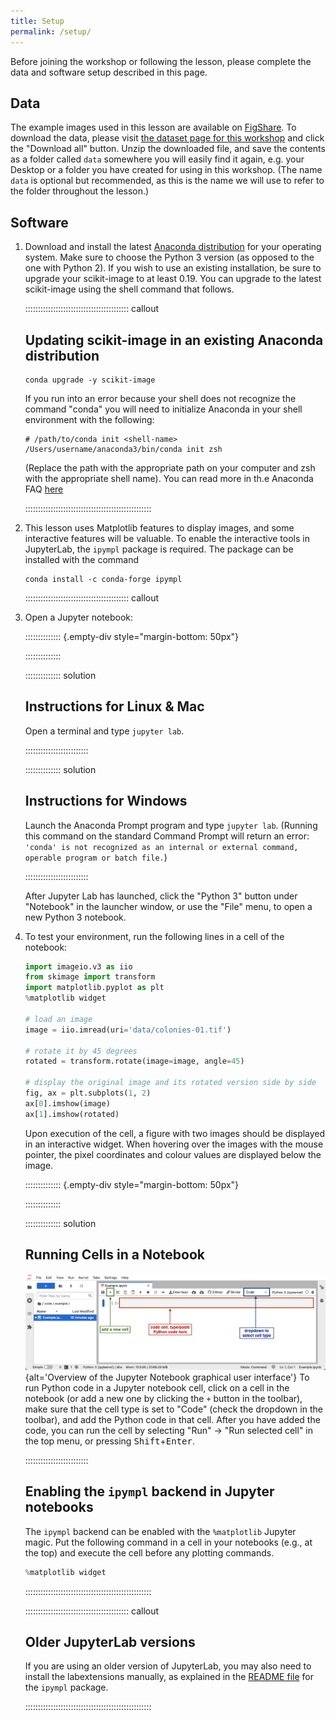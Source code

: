 ```yaml
---
title: Setup
permalink: /setup/
---
```


Before joining the workshop or following the lesson, please complete the data and software setup described in this page.

## Data

The example images used in this lesson are available on [FigShare](https://figshare.com/).
To download the data, please visit [the dataset page for this workshop][figshare-data]
and click the "Download all" button.
Unzip the downloaded file, and save the contents as a folder called `data` somewhere you will easily find it again,
e.g. your Desktop or a folder you have created for using in this workshop.
(The name `data` is optional but recommended, as this is the name we will use to refer to the folder throughout the lesson.)

## Software

1. Download and install the latest [Anaconda
   distribution](https://www.anaconda.com/download#downloads) for your
   operating system. Make sure to choose the Python 3 version (as
   opposed to the one with Python 2). If you wish to use an existing
   installation, be sure to upgrade your scikit-image to at least 0.19.
   You can upgrade to the latest scikit-image using the shell command that follows.

   ::::::::::::::::::::::::::::::::::::::::: callout

   ## Updating scikit-image in an existing Anaconda distribution

   ```shell
   conda upgrade -y scikit-image
   ```

   If you run into an error because your shell does not recognize the command "conda" you will need to initialize Anaconda in your shell environment with the following:

   ```shell
   # /path/to/conda init <shell-name>
   /Users/username/anaconda3/bin/conda init zsh
   ```

   (Replace the path with the appropriate path on your computer and zsh with the appropriate shell name). You can read more in th.e Anaconda FAQ [here](https://docs.anaconda.com/free/anaconda/reference/faq/)

   ::::::::::::::::::::::::::::::::::::::::::::::::::

2. This lesson uses Matplotlib features to display images, and some
   interactive features will be valuable. To enable the interactive
   tools in JupyterLab, the `ipympl` package is required. The package
   can be installed with the command

   ```shell
   conda install -c conda-forge ipympl
   ```

   ::::::::::::::::::::::::::::::::::::::::: callout

3. Open a Jupyter notebook:

   :::::::::::::: {.empty-div style="margin-bottom: 50px"}
   <!-- This div is intentionally empty to allow the solution to float alone -->

   ::::::::::::::

   :::::::::::::: solution

   ## Instructions for Linux \& Mac

   Open a terminal and type `jupyter lab`.

   :::::::::::::::::::::::::

   :::::::::::::: solution

   ## Instructions for Windows

   Launch the Anaconda Prompt program and type `jupyter lab`.
   (Running this command on the standard Command Prompt will return an error:
   `'conda' is not recognized as an internal or external command, operable program or batch file.`)

   :::::::::::::::::::::::::

   After Jupyter Lab has launched, click the "Python 3" button under "Notebook" in the launcher window,
   or use the "File" menu, to open a new Python 3 notebook.

4. To test your environment, run the following lines in a cell of the notebook:

   ```python
   import imageio.v3 as iio
   from skimage import transform
   import matplotlib.pyplot as plt
   %matplotlib widget

   # load an image
   image = iio.imread(uri='data/colonies-01.tif')

   # rotate it by 45 degrees
   rotated = transform.rotate(image=image, angle=45)

   # display the original image and its rotated version side by side
   fig, ax = plt.subplots(1, 2)
   ax[0].imshow(image)
   ax[1].imshow(rotated)
   ```

   Upon execution of the cell, a figure with two images should be displayed in an interactive widget. When hovering over the images with the mouse pointer, the pixel coordinates and colour values are displayed below the image.

   :::::::::::::: {.empty-div style="margin-bottom: 50px"}
   <!-- This div is intentionally empty to allow the solution to float alone -->

   ::::::::::::::

   :::::::::::::: solution

   ## Running Cells in a Notebook

   ![](fig/jupyter_overview.png){alt='Overview of the Jupyter Notebook graphical user interface'}
   To run Python code in a Jupyter notebook cell, click on a cell in the notebook
   (or add a new one by clicking the `+` button in the toolbar),
   make sure that the cell type is set to "Code" (check the dropdown in the toolbar),
   and add the Python code in that cell.
   After you have added the code,
   you can run the cell by selecting "Run" -> "Run selected cell" in the top menu,
   or pressing <kbd>Shift</kbd>\+<kbd>Enter</kbd>.

   :::::::::::::::::::::::::

   ## Enabling the `ipympl` backend in Jupyter notebooks

   The `ipympl` backend can be enabled with the `%matplotlib` Jupyter
   magic. Put the following command in a cell in your notebooks
   (e.g., at the top) and execute the cell before any plotting commands.

   ```python
   %matplotlib widget
   ```

   ::::::::::::::::::::::::::::::::::::::::::::::::::

   ::::::::::::::::::::::::::::::::::::::::: callout

   ## Older JupyterLab versions

   If you are using an older version of JupyterLab, you may also need
   to install the labextensions manually, as explained in the [README
   file](https://github.com/matplotlib/ipympl#readme) for the `ipympl`
   package.

   ::::::::::::::::::::::::::::::::::::::::::::::::::

[figshare-data]: https://figshare.com/articles/dataset/Data_Carpentry_Image_Processing_Data_beta_/19260677
